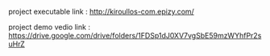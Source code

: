 project executable link : http://kiroullos-com.epizy.com/


project demo vedio link : https://drive.google.com/drive/folders/1FDSp1dJ0XV7vgSbE59mzWYhfPr2suHrZ
